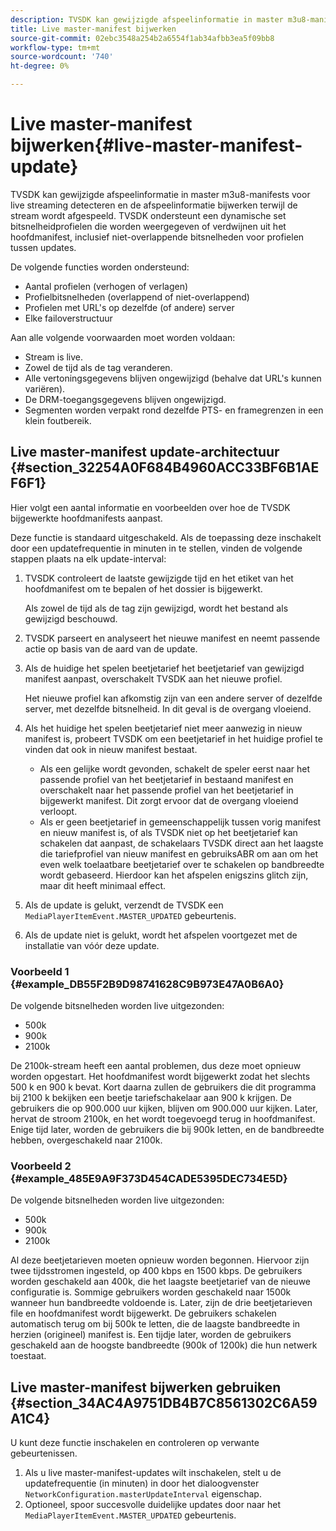 ```yaml
---
description: TVSDK kan gewijzigde afspeelinformatie in master m3u8-manifests voor live streaming detecteren en de afspeelinformatie bijwerken terwijl de stream wordt afgespeeld. TVSDK ondersteunt een dynamische set bitsnelheidprofielen die worden weergegeven of verdwijnen uit het hoofdmanifest, inclusief niet-overlappende bitsnelheden voor profielen tussen updates.
title: Live master-manifest bijwerken
source-git-commit: 02ebc3548a254b2a6554f1ab34afbb3ea5f09bb8
workflow-type: tm+mt
source-wordcount: '740'
ht-degree: 0%

---
```


# Live master-manifest bijwerken{#live-master-manifest-update}

TVSDK kan gewijzigde afspeelinformatie in master m3u8-manifests voor live streaming detecteren en de afspeelinformatie bijwerken terwijl de stream wordt afgespeeld. TVSDK ondersteunt een dynamische set bitsnelheidprofielen die worden weergegeven of verdwijnen uit het hoofdmanifest, inclusief niet-overlappende bitsnelheden voor profielen tussen updates.

De volgende functies worden ondersteund:

* Aantal profielen (verhogen of verlagen)
* Profielbitsnelheden (overlappend of niet-overlappend)
* Profielen met URL&#39;s op dezelfde (of andere) server
* Elke failoverstructuur

Aan alle volgende voorwaarden moet worden voldaan:

* Stream is live.
* Zowel de tijd als de tag veranderen.
* Alle vertoningsgegevens blijven ongewijzigd (behalve dat URL&#39;s kunnen variëren).
* De DRM-toegangsgegevens blijven ongewijzigd.
* Segmenten worden verpakt rond dezelfde PTS- en framegrenzen in een klein foutbereik.

## Live master-manifest update-architectuur {#section_32254A0F684B4960ACC33BF6B1AEF6F1}

Hier volgt een aantal informatie en voorbeelden over hoe de TVSDK bijgewerkte hoofdmanifests aanpast.

Deze functie is standaard uitgeschakeld. Als de toepassing deze inschakelt door een updatefrequentie in minuten in te stellen, vinden de volgende stappen plaats na elk update-interval:

1. TVSDK controleert de laatste gewijzigde tijd en het etiket van het hoofdmanifest om te bepalen of het dossier is bijgewerkt.

   Als zowel de tijd als de tag zijn gewijzigd, wordt het bestand als gewijzigd beschouwd.
1. TVSDK parseert en analyseert het nieuwe manifest en neemt passende actie op basis van de aard van de update.
1. Als de huidige het spelen beetjetarief het beetjetarief van gewijzigd manifest aanpast, overschakelt TVSDK aan het nieuwe profiel.

   Het nieuwe profiel kan afkomstig zijn van een andere server of dezelfde server, met dezelfde bitsnelheid. In dit geval is de overgang vloeiend.
1. Als het huidige het spelen beetjetarief niet meer aanwezig in nieuw manifest is, probeert TVSDK om een beetjetarief in het huidige profiel te vinden dat ook in nieuw manifest bestaat.

   * Als een gelijke wordt gevonden, schakelt de speler eerst naar het passende profiel van het beetjetarief in bestaand manifest en overschakelt naar het passende profiel van het beetjetarief in bijgewerkt manifest. Dit zorgt ervoor dat de overgang vloeiend verloopt.
   * Als er geen beetjetarief in gemeenschappelijk tussen vorig manifest en nieuw manifest is, of als TVSDK niet op het beetjetarief kan schakelen dat aanpast, de schakelaars TVSDK direct aan het laagste die tariefprofiel van nieuw manifest en gebruiksABR om aan om het even welk toelaatbare beetjetarief over te schakelen op bandbreedte wordt gebaseerd. Hierdoor kan het afspelen enigszins glitch zijn, maar dit heeft minimaal effect.

1. Als de update is gelukt, verzendt de TVSDK een `MediaPlayerItemEvent.MASTER_UPDATED` gebeurtenis.
1. Als de update niet is gelukt, wordt het afspelen voortgezet met de installatie van vóór deze update.

### Voorbeeld 1 {#example_DB55F2B9D98741628C9B973E47A0B6A0}

De volgende bitsnelheden worden live uitgezonden:

* 500k
* 900k
* 2100k

De 2100k-stream heeft een aantal problemen, dus deze moet opnieuw worden opgestart. Het hoofdmanifest wordt bijgewerkt zodat het slechts 500 k en 900 k bevat. Kort daarna zullen de gebruikers die dit programma bij 2100 k bekijken een beetje tariefschakelaar aan 900 k krijgen. De gebruikers die op 900.000 uur kijken, blijven om 900.000 uur kijken. Later, hervat de stroom 2100k, en het wordt toegevoegd terug in hoofdmanifest. Enige tijd later, worden de gebruikers die bij 900k letten, en de bandbreedte hebben, overgeschakeld naar 2100k.

### Voorbeeld 2 {#example_485E9A9F373D454CADE5395DEC734E5D}

De volgende bitsnelheden worden live uitgezonden:

* 500k
* 900k
* 2100k

Al deze beetjetarieven moeten opnieuw worden begonnen. Hiervoor zijn twee tijdsstromen ingesteld, op 400 kbps en 1500 kbps. De gebruikers worden geschakeld aan 400k, die het laagste beetjetarief van de nieuwe configuratie is. Sommige gebruikers worden geschakeld naar 1500k wanneer hun bandbreedte voldoende is. Later, zijn de drie beetjetarieven file en hoofdmanifest wordt bijgewerkt. De gebruikers schakelen automatisch terug om bij 500k te letten, die de laagste bandbreedte in herzien (origineel) manifest is. Een tijdje later, worden de gebruikers geschakeld aan de hoogste bandbreedte (900k of 1200k) die hun netwerk toestaat.

## Live master-manifest bijwerken gebruiken {#section_34AC4A9751DB4B7C8561302C6A59A1C4}

U kunt deze functie inschakelen en controleren op verwante gebeurtenissen.

1. Als u live master-manifest-updates wilt inschakelen, stelt u de updatefrequentie (in minuten) in door het dialoogvenster `NetworkConfiguration.masterUpdateInterval` eigenschap.
1. Optioneel, spoor succesvolle duidelijke updates door naar het `MediaPlayerItemEvent.MASTER_UPDATED` gebeurtenis.
